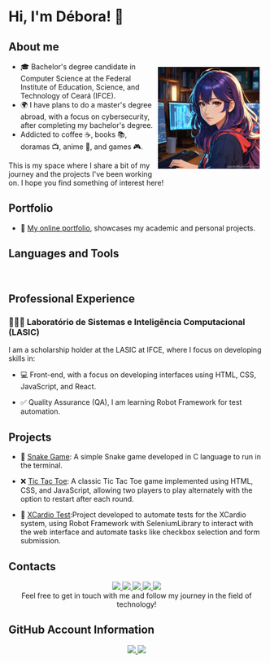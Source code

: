 # Hi, I'm Débora! 👋
## About me
<div> 
<!--Icone Déb-chibi-->
  <img align="right" alt="Débora" height="200" src="icondeb.jpg" style="padding: 10px">
</div>
  <link rel="stylesheet" href=>

- 🎓 Bachelor's degree candidate in Computer Science at the Federal Institute of Education, Science, and Technology of Ceará (IFCE).
- 🌍 I have plans to do a master's degree abroad, with a focus on cybersecurity, after completing my bachelor's degree.
- Addicted to coffee ☕, books 📚, doramas 📺, anime 🎌, and games 🎮.

 This is my space where I share a bit of my journey and the projects I've been working on. I hope you find something of interest here!

 ## Portfolio
- 🎨 [My online portfolio](https://deboradls.github.io/), showcases my academic and personal projects.

## Languages and Tools
<a href="https://skillicons.dev">
  <img src="https://skillicons.dev/icons?i=html,css,js,c,react,md,linux,windows,mint,ubuntu,vscode,git,github,selenium" alt="">
</a>

## Professional Experience
### 👩🏻‍💻 Laboratório de Sistemas e Inteligência Computacional (LASIC)
I am a scholarship holder at the LASIC at IFCE, where I focus on developing skills in:

- 💻 Front-end, with a focus on developing interfaces using HTML, CSS, JavaScript, and React.

- ✅ Quality Assurance (QA), I am learning Robot Framework for test automation.

## Projects
- 🐍 [Snake Game](https://github.com/deboradls/jogocobrinha): 
A simple Snake game developed in C language to run in the terminal.
  
- ❌ [Tic Tac Toe](https://github.com/deboradls/jogodavelha):
A classic Tic Tac Toe game implemented using HTML, CSS, and JavaScript, allowing two players to play alternately with the option to restart after each round.

- 🤖 [XCardio Test](https://github.com/deboradls/teste_xcardio):Project developed to automate tests for the XCardio system, using Robot Framework with SeleniumLibrary to interact with the web interface and automate tasks like checkbox selection and form submission.

<!-- ## Certifications
- 📜 [List any relevant certifications] -->

## Contacts
<div align="center">
<!--LinkedIn-->
<a href="https://www.linkedin.com/in/deboradls" target="_blank">
  <img src="https://img.shields.io/badge/-LinkedIn-%230077B5?style=for-the-badge&logo=linkedin&logoColor=white">
</a> 
<!--Instagram-->
<a href="https://www.instagram.com/deboradls" target="_blank">
  <img src="https://img.shields.io/badge/-Instagram-%23E4405F?style=for-the-badge&logo=instagram&logoColor=white" target="_blank">
</a>
<!--Telegram-->
<a href="https://t.me/deboradls" target="_blank">
  <img src="https://img.shields.io/badge/-Telegram-%232CA5E0?style=for-the-badge&logo=telegram&logoColor=white" target="_blank">
</a>
<!-- Gmail -->
<a href="mailto:debora.lima07@aluno.ifce.edu.br" target="_blank">
  <img src="https://img.shields.io/badge/-Gmail-%23FF0000?style=for-the-badge&logo=gmail&logoColor=white">
</a>
<!--Outlook-->
<a href="mailto:deboradls@outlook.com.br" target="_blank">
  <img src="https://img.shields.io/badge/-Outlook-%230078D4?style=for-the-badge&logo=email&logoColor=white" target="_blank">
</a>
<br>
Feel free to get in touch with me and follow my journey in the field of technology!
</div>

## GitHub Account Information
<div align="center">
<!--Github Stats-->
  <a href="https://github.com/anuraghazra/github-readme-stats">
    <img height="" src="https://github-readme-stats.vercel.app/api?username=deboradls&theme=dracula&hide=issues&show_icons=true&rank_icon=github&show="/>
  </a>
  <!--Languages-->
  <a href="https://github.com/anuraghazra/convoychat">
    <img height="" src="https://github-readme-stats.vercel.app/api/top-langs/?username=deboradls&layout=compact&theme=dracula"/>
  </a>
  <br>
</div>